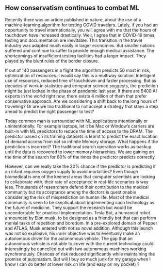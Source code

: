 ## How conservatism continues to combat ML



Recently there was an article published in nature, about the use of a machine-learning algorithm for testing COVID travelers. 
Lately, if you had an opportunity to travel internationally, you will agree with me that the hours of touchdown have increased drastically. 
Well, I agree that in COVID-19 times, testing and documentation are inevitable. 
This transition in the travel industry was adapted much easily in larger economies. 
But smaller nations suffered and continue to suffer to provide enough medical assistance. 
The shortcomings of insufficient testing facilities had a larger impact. They played by the blunt rules of the border closure.

If out of 140 passengers in a flight the algorithm predicts 50 most in risk, optimization of resources. 
I would say this is a multiway solution. Intelligent use of resources, reduced time of touchdown and faster processing. 
But as decades of work in statistics and computer science suggests, the prediction might be just locked in the phase of pandemic last year. 
If there are 5400 AI experts in the world right now, there exists 4 million of them that prefer conservative approach. 
Are we considering a shift back to the long hours of travelling? 
Or are we too traditional to not accept a strategy that stays a step ahead to predict the right passenger to test?

Today common man is surrounded with ML applications intentionally or unintentionally.
For example laptops, let it be Mac or Window’s carriers are built-in with ML predictors to reduce the time of access to the DRAM. 
The predictor based on its training datasets is learnt to predict the exact location of demand access from not so infinite Memory storage. 
What happens if the prediction is incorrect? The traditional search operation works as backup until the data is recovered to lower memory hierarchies. 
We are gaining on the time of the search for 80% of the times the predictor predicts correctly.

However, can we really take the 20% chance if the predictor is predicting if an infant requires oxygen supply to avoid mortalities? 
Even though biomedical is one of the keenest areas that computer scientists are looking to collaborate with, their rate of acceptance in real-life scenarios is way less.
Thousands of researchers defend their contribution to the medical community but its acceptance among the doctors is questionable considering the risk of misprediction on human life. 
Most of the medical community is seen to be skeptical about implementing such technology as the future of medicine. 
They support the research but would be uncomfortable for practical implementation.
Tesla Bot, a humanoid robot announced by Elon musk, to be designed as a friendly bot that can perform menial tasks of repetition and boredom. 
In a pre-explored domain of Pepper and ATLAS, Musk entered with not so novel addition.
Although this launch was not so explosive, his inner objective was to eventually make an autonomous driver for the autonomous vehicle.
The gap that an autonomous vehicle is not able to cover with the current technology could interestingly be cancelled out with two autonomous machines working synchronously. Chances of risk reduced significantly while maintaining the promise of automatism. 
But will I buy so much junk for my garage when I know I can do better at lower risk on life (and easy on my pocket) ?
